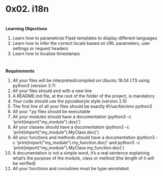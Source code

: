 
# **0x02. i18n**


# 
**Learning Objectives**



1. Learn how to parametrize Flask templates to display different languages
2. Learn how to infer the correct locale based on URL parameters, user settings or request headers
3. Learn how to localize timestamps

# 
**Requirements**

1. All your files will be interpreted/compiled on Ubuntu 18.04 LTS using python3 (version 3.7)
2. All your files should end with a new line
3. A README.md file, at the root of the folder of the project, is mandatory
4. Your code should use the pycodestyle style (version 2.5)
5. The first line of all your files should be exactly #!/usr/bin/env python3
6. All your *.py files should be executable
7. All your modules should have a documentation (python3 -c 'print(import("my_module").doc)')
8. All your classes should have a documentation (python3 -c 'print(import("my_module").MyClass.doc)')
9. All your functions and methods should have a documentation (python3 -c 'print(import("my_module").my_function.doc)' and python3 -c 'print(import("my_module").MyClass.my_function.doc)')
10. A documentation is not a simple word, it’s a real sentence explaining what’s the purpose of the module, class or method (the length of it will be verified)
11. All your functions and coroutines must be type-annotated.
